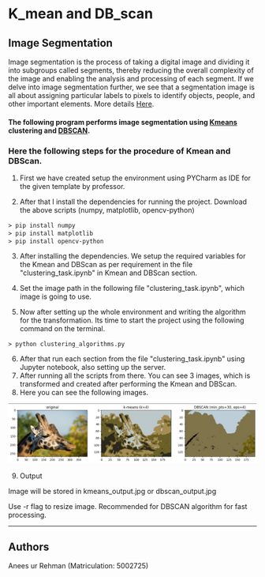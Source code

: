 # K_mean and DB_scan

## Image Segmentation
Image segmentation is the process of taking a digital image and dividing it into subgroups called segments, thereby reducing the overall complexity of the image and enabling the analysis and processing of each segment. If we delve into image segmentation further, we see that a segmentation image is all about assigning particular labels to pixels to identify objects, people, and other important elements. More details [Here](https://mindy-support.com/news-post/what-is-image-segmentation-the-basics-and-key-techniques).

#### The following program performs image segmentation using [Kmeans](https://databasecamp.de/en/ml/k-means-clustering) clustering and [DBSCAN](https://www.mygreatlearning.com/blog/dbscan-algorithm/).

### Here the following steps for the procedure of Kmean and DBScan.

1. First we have created setup the environment using PYCharm as IDE for the given template by professor.

2. After that I install the dependencies for running the project. Download the above scripts (numpy, matplotlib, opencv-python)

```
> pip install numpy
> pip install matplotlib
> pip install opencv-python
```
3. After installing the dependencies. We setup the required variables for the Kmean and DBScan as per requirement in the file "clustering_task.ipynb" in Kmean and DBScan section.

4. Set the image path in the following file "clustering_task.ipynb", which image is going to use.

5. Now after setting up the whole environment and writing the algorithm for the transformation. Its time to start the project using the following command on the terminal.
```
> python clustering_algorithms.py
```
6. After that run each section from the file "clustering_task.ipynb" using Jupyter notebook, also setting up the server.
7. After running all the scripts from there. You can see 3 images, which is transformed and created after performing the Kmean and DBScan.
8. Here you can see the following images.

![alt text](images/Kmean_DBScan.png)

9. Output

Image will be stored in kmeans_output.jpg or dbscan_output.jpg

Use -r flag to resize image. Recommended for DBSCAN algorithm for fast processing.

----------------------
## Authors
Anees ur Rehman (Matriculation: 5002725)

